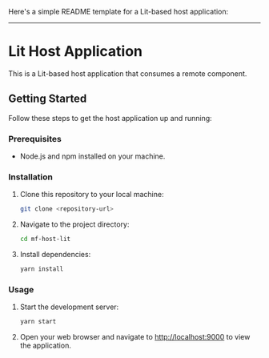 Here's a simple README template for a Lit-based host application:

---

# Lit Host Application

This is a Lit-based host application that consumes a remote component.

## Getting Started

Follow these steps to get the host application up and running:

### Prerequisites

- Node.js and npm installed on your machine.

### Installation

1. Clone this repository to your local machine:

   ```bash
   git clone <repository-url>
   ```

2. Navigate to the project directory:

   ```bash
   cd mf-host-lit
   ```

3. Install dependencies:

   ```bash
   yarn install
   ```

### Usage

1. Start the development server:

   ```bash
   yarn start
   ```

2. Open your web browser and navigate to [http://localhost:9000](http://localhost:9000) to view the application.
